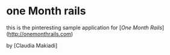 # one Month rails

this is the pinteresting sample application for
[*One Month Rails*] (http://onemonthrails.com)

by [Claudia Makiadi]
